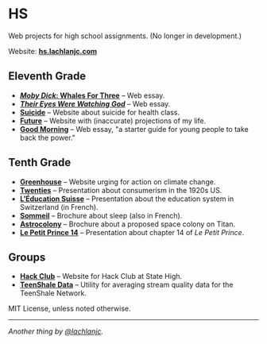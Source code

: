 # HS

Web projects for high school assignments. (No longer in development.)

Website: [**hs.lachlanjc.com**](https://hs.lachlanjc.com)

## Eleventh Grade

- [**_Moby Dick_: Whales For Three**](https://hs.lachlanjc.vercel.app/moby-dick/) – Web essay.
- [**_Their Eyes Were Watching God_**](https://hs.lachlanjc.vercel.app/watching-god/) – Web essay.
- [**Suicide**](https://hs.lachlanjc.vercel.app/suicide/) – Website about suicide for health class.
- [**Future**](https://hs-future.vercel.app/) – Website with (inaccurate) projections of my life.
- [**Good Morning**](https://hs.lachlanjc.vercel.app/synthesis/) – Web essay, "a starter guide for young people to take back the power."

## Tenth Grade

- [**Greenhouse**](https://greenhouse.vercel.app) – Website urging for action on climate change.
- [**Twenties**](https://hs.lachlanjc.vercel.app/twenties) – Presentation about consumerism in the 1920s US.
- [**L’Éducation Suisse**](https://hs.lachlanjc.vercel.app/swiss-edu) – Presentation about the education system in Switzerland (in French).
- [**Sommeil**](https://hs.lachlanjc.vercel.app/sommeil) – Brochure about sleep (also in French).
- [**Astrocolony**](https://hs.lachlanjc.vercel.app/astrocolony) – Brochure about a proposed space colony on Titan.
- [**Le Petit Prince 14**](https://hs.lachlanjc.vercel.app/petit-prince-14) – Presentation about chapter 14 of _Le Petit Prince_.

## Groups

- [**Hack Club**](https://statehigh.hackclub.com/) – Website for Hack Club at State High.
- [**TeenShale Data**](https://github.com/lachlanjc/teenshaledata) – Utility for averaging stream quality data for the TeenShale Network.

MIT License, unless noted otherwise.

---

_Another thing by [@lachlanjc](https://lachlanjc.com)._
